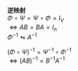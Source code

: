 **逆映射**  
 $\Phi\circ\Psi=\Psi\circ\Phi=I_V$  
 $\iff AB=BA=I_n$  
 $\Phi^{-1}\leftrightharpoons A^{-1}$  
  
 $(\Phi\circ\Psi)^{-1}=\Psi^{-1}\circ\Phi^{-1}$  
 $\iff(AB)^{-1}=B^{-1}A^{-1}$  

